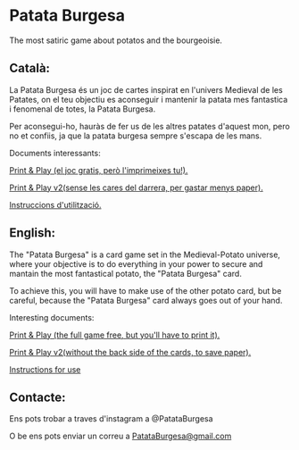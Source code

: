 # Patata Burgesa
The most satiric game about potatos and the bourgeoisie.

## Català:

La Patata Burgesa és un joc de cartes inspirat en l'univers Medieval de les Patates, on el teu objectiu es aconseguir i mantenir la patata mes fantastica i fenomenal de totes, la Patata Burgesa.

Per aconsegui-ho, hauràs de fer us de les altres patates d'aquest mon, pero no et confiis, ja que la patata burgesa sempre s'escapa de les mans.

Documents interessants:

  [Print & Play (el joc gratis, però l'imprimeixes tu!).](https://github.com/mtorres5254/Patata-Burgesa/blob/master/Print%20%26%20Play%20-%20Patata%20Burgesa.pdf)
  
  [Print & Play v2(sense les cares del darrera, per gastar menys paper).](https://github.com/mtorres5254/Patata-Burgesa/blob/master/Patata%20Burgesa%20v2.pdf)
  
  [Instruccions d'utilització.](https://github.com/mtorres5254/Patata-Burgesa/blob/master/Instructions%20-%20Patata%20Burgesa.pdf)



## English:

The "Patata Burgesa" is a card game set in the Medieval-Potato universe, where your objective is to do everything in your power to secure and mantain the most fantastical potato, the "Patata Burgesa" card.

To achieve this, you will have to make use of the other potato card, but be careful, because the "Patata Burgesa" card always goes out of your hand.

Interesting documents:

  [Print & Play (the full game free, but you'll have to print it).](https://github.com/mtorres5254/Patata-Burgesa/blob/master/Print%20%26%20Play%20-%20Patata%20Burgesa.pdf)
  
  [Print & Play v2(without the back side of the cards, to save paper).](https://github.com/mtorres5254/Patata-Burgesa/blob/master/Patata%20Burgesa%20v2.pdf)
  
  [Instructions for use](https://github.com/mtorres5254/Patata-Burgesa/blob/master/Instructions%20-%20Patata%20Burgesa.pdf)
  

  
## Contacte:
 
 Ens pots trobar a traves d'instagram a @PatataBurgesa
 
 O be ens pots enviar un correu a PatataBurgesa@gmail.com
